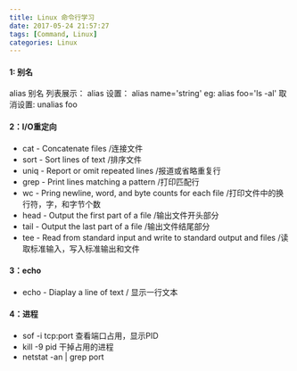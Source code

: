 ```yaml
---
title: Linux 命令行学习
date: 2017-05-24 21:57:27
tags: [Command, Linux]
categories: Linux
---
```


#### 1: 别名
alias 别名
列表展示： alias
设置： alias name='string' eg: alias foo='ls -al'
取消设置: unalias foo

#### 2：I/O重定向
* cat - Concatenate files /连接文件
* sort - Sort lines of text /排序文件
* uniq - Report or omit repeated lines /报道或省略重复行 
* grep - Print lines matching a pattern /打印匹配行
* wc - Pring newline, word, and byte counts for each file /打印文件中的换行符，字，和字节个数 
* head - Output the first part of a file /输出文件开头部分
* tail - Output the last part of a file /输出文件结尾部分
* tee - Read from standard input and write to standard output and files /读取标准输入，写入标准输出和文件

#### 3：echo
* echo - Diaplay a line of text / 显示一行文本

#### 4：进程
* sof -i tcp:port 查看端口占用，显示PID
* kill -9 pid 干掉占用的进程
*  netstat -an | grep port